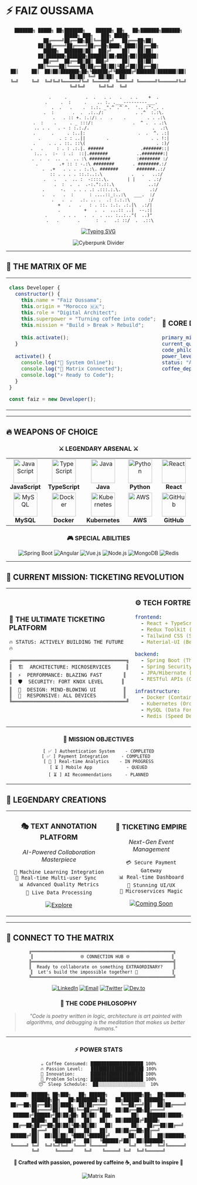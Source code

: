 # ⚡ FAIZ OUSSAMA

<div align="center">

<!-- Custom ASCII Art Header -->
```
███████╗ █████╗ ██╗███████╗    ██████╗ ██╗   ██╗███████╗███████╗ █████╗ ███╗   ███╗ █████╗ 
██╔════╝██╔══██╗██║╚══███╔╝   ██╔═══██╗██║   ██║██╔════╝██╔════╝██╔══██╗████╗ ████║██╔══██╗
█████╗  ███████║██║  ███╔╝    ██║   ██║██║   ██║███████╗███████╗███████║██╔████╔██║███████║
██╔══╝  ██╔══██║██║ ███╔╝     ██║   ██║██║   ██║╚════██║╚════██║██╔══██║██║╚██╔╝██║██╔══██║
██║     ██║  ██║██║███████╗██╗╚██████╔╝╚██████╔╝███████║███████║██║  ██║██║ ╚═╝ ██║██║  ██║
╚═╝     ╚═╝  ╚═╝╚═╝╚══════╝╚═╝ ╚═════╝  ╚═════╝ ╚══════╝╚══════╝╚═╝  ╚═╝╚═╝     ╚═╝╚═╝  ╚═╝
```

<!-- Matrix Rain Effect ASCII -->
```
    .     .       .  .   . .   .   . .    +  .
  .     .  :     .    .. :. .___---------___.
       .  .   .    .  :.:. _".^ .^ ^.  '.. :"-_. .
    .  :       .  .  .:../:            . .^  :.:\.
        .   . :: +. :.:/: .   .    .        . . .:\
 .  :    .     . _ :::/:               .  ^ .  . .:\
  .. . .   . - : :.:./.                        .  .:\
  .      .     . :..|:                    .  .  ^. .:|
    .       . : : ..||        .                . . !:|
  .     . . . ::. ::\(                           . :)/
 .   .     : . : .:.|. ######              .#######::|
  :.. .  :-  : .:  ::|.#######           ..########:|
 .  .  .  ..  .  .. :\ ########          :######## :/
  .        .+ :: : -.:\ ########       . ########.:/
    .  .+   . . . . :.:\. #######       #######..:/
      :: . . . . ::.:..:.\           .   .   ..:/
   .   .   .  .. :  -::::.\.       | |     . .:/
      .  :  .  .  .-:.":.::.\             ..:/
 .      -.   . . . .: .:::.:.\.           .:/
.   .   .  :      : ....::_:..:\   ___.  :/
   .   .  .   .:. .. .  .: :.:.:\       :/
     +   .   .   : . ::. :.:. .:.|\  .:/|
     .         +   .  .  ...:: ..|  --.:|
.      . . .   .  .  . ... :..:.."(  ..)"
 .   .       .      :  .   .: ::/  .  .::\
```

[![Typing SVG](https://readme-typing-svg.herokuapp.com?font=Orbitron&weight=900&size=35&duration=2000&pause=500&color=00FF41&center=true&vCenter=true&multiline=true&repeat=true&width=1000&height=150&lines=%E2%9A%A1+DIGITAL+ARCHITECT+%E2%9A%A1;%F0%9F%94%A5+FULL-STACK+WIZARD+%F0%9F%94%A5;%F0%9F%9A%80+CODE+SAMURAI+FROM+MOROCCO+%F0%9F%87%B2%F0%9F%87%A6+%F0%9F%9A%80;%F0%9F%92%BB+CRAFTING+THE+IMPOSSIBLE+%F0%9F%92%BB)](https://git.io/typing-svg)

![Cyberpunk Divider](https://user-images.githubusercontent.com/74038190/212284100-561aa473-3905-4a80-b561-0d28506553ee.gif)

</div>

---

## 🌌 THE MATRIX OF ME

<div align="center">

<!-- Holographic Profile Card -->
<table>
<tr>
<td width="300px">

```javascript
class Developer {
  constructor() {
    this.name = "Faiz Oussama";
    this.origin = "Morocco 🇲🇦";
    this.role = "Digital Architect";
    this.superpower = "Turning coffee into code";
    this.mission = "Build > Break > Rebuild";
    
    this.activate();
  }
  
  activate() {
    console.log("🚀 System Online");
    console.log("💚 Matrix Connected");
    console.log("⚡ Ready to Code");
  }
}

const faiz = new Developer();
```

</td>
<td width="400px">

### 🎯 CORE DIRECTIVES
```yaml
primary_mission: "Create software that doesn't suck"
current_quest: "Building the most insane ticketing platform"
code_philosophy: "If it works, make it better. If it's better, make it beautiful."
power_level: "Over 9000"
status: "Actively destroying bugs and building dreams"
coffee_dependency: "Critical"
```

</td>
</tr>
</table>

</div>

---

## 🔥 WEAPONS OF CHOICE

<div align="center">

### ⚔️ LEGENDARY ARSENAL ⚔️

<!-- Custom animated tech stack display -->
<table>
<tr>
<td align="center" width="96">
<img src="https://techstack-generator.vercel.app/js-icon.svg" alt="JavaScript" width="65" height="65" />
<br><strong>JavaScript</strong>
</td>
<td align="center" width="96">
<img src="https://techstack-generator.vercel.app/ts-icon.svg" alt="TypeScript" width="65" height="65" />
<br><strong>TypeScript</strong>
</td>
<td align="center" width="96">
<img src="https://techstack-generator.vercel.app/java-icon.svg" alt="Java" width="65" height="65" />
<br><strong>Java</strong>
</td>
<td align="center" width="96">
<img src="https://techstack-generator.vercel.app/python-icon.svg" alt="Python" width="65" height="65" />
<br><strong>Python</strong>
</td>
<td align="center" width="96">
<img src="https://techstack-generator.vercel.app/react-icon.svg" alt="React" width="65" height="65" />
<br><strong>React</strong>
</td>
</tr>
<tr>
<td align="center" width="96">
<img src="https://techstack-generator.vercel.app/mysql-icon.svg" alt="MySQL" width="65" height="65" />
<br><strong>MySQL</strong>
</td>
<td align="center" width="96">
<img src="https://techstack-generator.vercel.app/docker-icon.svg" alt="Docker" width="65" height="65" />
<br><strong>Docker</strong>
</td>
<td align="center" width="96">
<img src="https://techstack-generator.vercel.app/kubernetes-icon.svg" alt="Kubernetes" width="65" height="65" />
<br><strong>Kubernetes</strong>
</td>
<td align="center" width="96">
<img src="https://techstack-generator.vercel.app/aws-icon.svg" alt="AWS" width="65" height="65" />
<br><strong>AWS</strong>
</td>
<td align="center" width="96">
<img src="https://techstack-generator.vercel.app/github-icon.svg" alt="GitHub" width="65" height="65" />
<br><strong>GitHub</strong>
</td>
</tr>
</table>

### 🎮 SPECIAL ABILITIES
![Spring Boot](https://img.shields.io/badge/Spring_Boot-F2F4F9?style=for-the-badge&logo=spring-boot&logoColor=6DB33F)
![Angular](https://img.shields.io/badge/Angular-DD0031?style=for-the-badge&logo=angular&logoColor=white)
![Vue.js](https://img.shields.io/badge/Vue.js-35495E?style=for-the-badge&logo=vue.js&logoColor=4FC08D)
![Node.js](https://img.shields.io/badge/Node.js-43853D?style=for-the-badge&logo=node.js&logoColor=white)
![MongoDB](https://img.shields.io/badge/MongoDB-4EA94B?style=for-the-badge&logo=mongodb&logoColor=white)
![Redis](https://img.shields.io/badge/Redis-DC382D?style=for-the-badge&logo=redis&logoColor=white)

</div>

---

## 🚀 CURRENT MISSION: TICKETING REVOLUTION

<div align="center">

<!-- Epic Project Showcase -->
<table>
<tr>
<td>

### 🎫 THE ULTIMATE TICKETING PLATFORM
```
🔥 STATUS: ACTIVELY BUILDING THE FUTURE 🔥

╔══════════════════════════════════════╗
║  🏗️  ARCHITECTURE: MICROSERVICES     ║
║  ⚡  PERFORMANCE: BLAZING FAST       ║
║  🛡️  SECURITY: FORT KNOX LEVEL      ║
║  🎨  DESIGN: MIND-BLOWING UI         ║
║  📱  RESPONSIVE: ALL DEVICES         ║
╚══════════════════════════════════════╝
```

</td>
<td>

### ⚙️ TECH FORTRESS
```yaml
frontend:
  - React + TypeScript (The Dream Team)
  - Redux Toolkit (State Master)
  - Tailwind CSS (Style Wizard)
  - Material-UI (Beauty Enhancer)

backend:
  - Spring Boot (The Beast)
  - Spring Security (The Guardian)
  - JPA/Hibernate (Data Whisperer)
  - RESTful APIs (Communication Bridge)

infrastructure:
  - Docker (Container King)
  - Kubernetes (Orchestration Master)
  - MySQL (Data Fortress)
  - Redis (Speed Demon)
```

</td>
</tr>
</table>

### 🎯 MISSION OBJECTIVES
```
[ ✅ ] Authentication System    - COMPLETED
[ ✅ ] Payment Integration     - COMPLETED  
[ 🔄 ] Real-time Analytics    - IN PROGRESS
[ ⏳ ] Mobile App             - QUEUED
[ ⏳ ] AI Recommendations     - PLANNED
```

</div>

---

## 🌟 LEGENDARY CREATIONS

<div align="center">

<!-- Epic Projects Gallery -->
<table>
<tr>
<td align="center">

### 🎭 TEXT ANNOTATION PLATFORM
*AI-Powered Collaboration Masterpiece*

```
🤖 Machine Learning Integration
👥 Real-time Multi-user Sync  
📊 Advanced Quality Metrics
🔄 Live Data Processing
```

[![Explore](https://img.shields.io/badge/🚀_EXPLORE_PROJECT-FF6B6B?style=for-the-badge&logoColor=white)](https://github.com/faiz-oussama/Collaborative-Text-Annotation-Platform-with-Quality-Control)

</td>
<td align="center">

### 🎫 TICKETING EMPIRE
*Next-Gen Event Management*

```
💳 Secure Payment Gateway
📊 Real-time Dashboard
🎨 Stunning UI/UX
🚀 Microservices Magic
```

[![Coming Soon](https://img.shields.io/badge/🔥_COMING_SOON-4ECDC4?style=for-the-badge&logoColor=white)](#)

</td>
</tr>
</table>

</div>

---

## 🌈 CONNECT TO THE MATRIX

<div align="center">

<!-- Cyberpunk Connection Panel -->
```
   ╔══════════════════════════════════════════════════════╗
   ║                  🌐 CONNECTION HUB 🌐                ║
   ╠══════════════════════════════════════════════════════╣
   ║  Ready to collaborate on something EXTRAORDINARY?    ║
   ║  Let's build the impossible together! 🚀             ║
   ╚══════════════════════════════════════════════════════╝
```

[![LinkedIn](https://img.shields.io/badge/LinkedIn-0077B5?style=for-the-badge&logo=linkedin&logoColor=white&labelColor=000000)](https://linkedin.com/in/oussama-faiz)
[![Email](https://img.shields.io/badge/Email-D14836?style=for-the-badge&logo=gmail&logoColor=white&labelColor=000000)](mailto:faizouss123@gmail.com)
[![Twitter](https://img.shields.io/badge/Twitter-1DA1F2?style=for-the-badge&logo=twitter&logoColor=white&labelColor=000000)](https://twitter.com/faiz_oussama)
[![Dev.to](https://img.shields.io/badge/Dev.to-0A0A0A?style=for-the-badge&logo=devdotto&logoColor=white&labelColor=000000)](https://dev.to/faizoussama)

### 💭 THE CODE PHILOSOPHY

> *"Code is poetry written in logic, architecture is art painted with algorithms, and debugging is the meditation that makes us better humans."*

---

### ⚡ POWER STATS
```
☕ Coffee Consumed: ████████████████████ 100%
🔥 Passion Level:   ████████████████████ 100%
🚀 Innovation:      ████████████████████ 100%
🎯 Problem Solving: ████████████████████ 100%
😴 Sleep Schedule:  ██░░░░░░░░░░░░░░░░░░  10%
```

</div>

<div align="center">

<!-- Epic Footer -->
```
██████╗ ██████╗ ██╗███╗   ██╗ ██████╗     ████████╗██╗  ██╗███████╗    ███████╗██╗   ██╗████████╗██╗   ██╗██████╗ ███████╗
██╔══██╗██╔══██╗██║████╗  ██║██╔════╝     ╚══██╔══╝██║  ██║██╔════╝    ██╔════╝██║   ██║╚══██╔══╝██║   ██║██╔══██╗██╔════╝
██████╔╝██████╔╝██║██╔██╗ ██║██║  ███╗       ██║   ███████║█████╗      █████╗  ██║   ██║   ██║   ██║   ██║██████╔╝█████╗  
██╔══██╗██╔══██╗██║██║╚██╗██║██║   ██║       ██║   ██╔══██║██╔══╝      ██╔══╝  ██║   ██║   ██║   ██║   ██║██╔══██╗██╔══╝  
██████╔╝██║  ██║██║██║ ╚████║╚██████╔╝       ██║   ██║  ██║███████╗    ██║     ╚██████╔╝   ██║   ╚██████╔╝██║  ██║███████╗
╚═════╝ ╚═╝  ╚═╝╚═╝╚═╝  ╚═══╝ ╚═════╝        ╚═╝   ╚═╝  ╚═╝╚══════╝    ╚═╝      ╚═════╝    ╚═╝    ╚═════╝ ╚═╝  ╚═╝╚══════╝
```

**🌟 Crafted with passion, powered by caffeine ☕, and built to inspire 🚀**

![Matrix Rain](https://user-images.githubusercontent.com/74038190/225813708-98b745f2-7d22-48cf-9150-083f1b00d6c9.gif)

</div>
